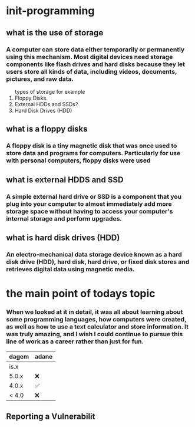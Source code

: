 # init-programming

## what is the use of storage

### A computer can store data either temporarily or permanently using this mechanism. Most digital devices need storage components like flash drives and hard disks because they let users store all kinds of data, including videos, documents, pictures, and raw data.

 <OL>
      <LH>types of storage for example </LH>
      <LI>Floppy Disks.
      <LI>External HDDs and SSDs?
      <LI>Hard Disk Drives (HDD)
    </OL>
    
## what is a floppy disks 
       
### A floppy disk is a tiny magnetic disk that was once used to store data and programs for computers. Particularly for use with personal computers, floppy disks were used
      
## what is external HDDS and SSD
       
### A simple external hard drive or SSD is a component that you plug into your computer to almost immediately add more storage space without having to access your computer's internal storage and perform upgrades.
       
## what is hard disk drives (HDD)
       
### An electro-mechanical data storage device known as a hard disk drive (HDD), hard disk, hard drive, or fixed disk stores and retrieves digital data using magnetic media.
       
# the main point of todays topic 
### When we looked at it in detail, it was all about learning about some programming languages, how computers were created, as well as how to use a text calculator and store information. It was truly amazing, and I wish I could continue to pursue this line of work as a career rather than just for fun.

| dagem  | adane          |
| ------- | ------------------ |
| is.x   | |:x:
| 5.0.x   | :x:                |
| 4.0.x   | :white_check_mark: |
| < 4.0   | :x:                |

## Reporting a Vulnerabilit

